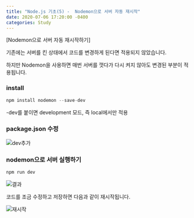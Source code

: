 ```yaml
---
title: "Node.js 기초(5) -  Nodemon으로 서버 자동 재시작"	
date: 2020-07-06 17:20:00 -0400	
categories: Study
---
```


[Nodemon으로 서버 자동 재시작하기]	

기존에는 서버를 킨 상태에서 코드를 변경하게 된다면 적용되지 않았습니다.	

하지만 Nodemon을 사용하면 매번 서버를 껏다가 다시 켜지 않아도 변경된 부분이 적용됩니다.	



### install	

```	javascript
npm install nodemon --save-dev	
```

-dev를 붙이면 development 모드, 즉 local에서만 적용	



### package.json 수정	

![dev추가](../../assets/images/study/node5/dev추가.PNG)	



### nodemon으로 서버 실행하기	

```	javascript
npm run dev	
```

![결과](../../assets/images/study/node5/결과.PNG)	

코드를 조금 수정하고 저장하면 다음과 같이 재시작됩니다.	

![재시작](../../assets/images/study/node5/재시작.PNG)
